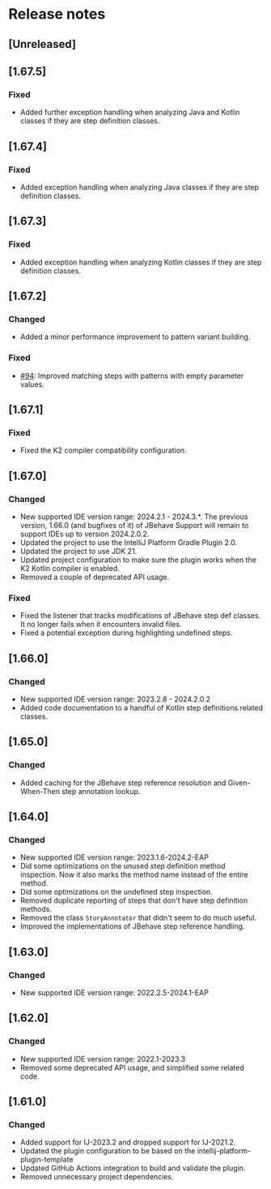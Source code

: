 # Release notes

## [Unreleased]

## [1.67.5]
### Fixed
- Added further exception handling when analyzing Java and Kotlin classes if they are step definition classes.

## [1.67.4]
### Fixed
- Added exception handling when analyzing Java classes if they are step definition classes.

## [1.67.3]
### Fixed
- Added exception handling when analyzing Kotlin classes if they are step definition classes.

## [1.67.2]
### Changed
- Added a minor performance improvement to pattern variant building.

### Fixed
- [#94](https://github.com/witspirit/IntelliJBehave/issues/94): Improved matching steps with patterns with empty parameter values.

## [1.67.1]
### Fixed
- Fixed the K2 compiler compatibility configuration.

## [1.67.0]
### Changed
- New supported IDE version range: 2024.2.1 - 2024.3.*.
The previous version, 1.66.0 (and bugfixes of it) of JBehave Support will remain to support IDEs up to version 2024.2.0.2. 
- Updated the project to use the IntelliJ Platform Gradle Plugin 2.0.
- Updated the project to use JDK 21.
- Updated project configuration to make sure the plugin works when the K2 Kotlin compiler is enabled.
- Removed a couple of deprecated API usage.

### Fixed
- Fixed the listener that tracks modifications of JBehave step def classes. It no longer fails when it encounters invalid files.
- Fixed a potential exception during highlighting undefined steps.

## [1.66.0]
### Changed
- New supported IDE version range: 2023.2.8 - 2024.2.0.2
- Added code documentation to a handful of Kotlin step definitions related classes.

## [1.65.0]
### Changed
- Added caching for the JBehave step reference resolution and Given-When-Then step annotation lookup.

## [1.64.0]
### Changed
- New supported IDE version range: 2023.1.6-2024.2-EAP
- Did some optimizations on the unused step definition method inspection. Now it also marks the method name instead of
the entire method.
- Did some optimizations on the undefined step inspection.
- Removed duplicate reporting of steps that don't have step definition methods.
- Removed the class `StoryAnnotator` that didn't seem to do much useful.
- Improved the implementations of JBehave step reference handling.

## [1.63.0]
### Changed
- New supported IDE version range: 2022.2.5-2024.1-EAP

## [1.62.0]
### Changed
- New supported IDE version range: 2022.1-2023.3
- Removed some deprecated API usage, and simplified some related code.

## [1.61.0]
### Changed
- Added support for IJ-2023.2 and dropped support for IJ-2021.2.
- Updated the plugin configuration to be based on the intellij-platform-plugin-template
- Updated GitHub Actions integration to build and validate the plugin.
- Removed unnecessary project dependencies.
